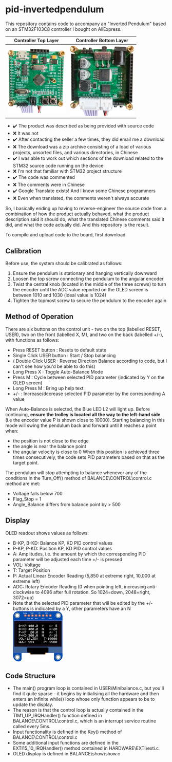# pid-invertedpendulum

This repository contains code to accompany an "Inverted Pendulum" based on an STM32F103C8 controller I bought on AliExpress.

| Controller Top Layer | Controller Bottom Layer |
| --- | --- |
| <img src="Top_board.jpg" height="200"> | <img src="Bottom_board.jpg" width="200"> |


- :heavy_check_mark: The product was described as being provided with source code
- :x: It was not
- :heavy_check_mark: After contacting the seller a few times, they did email me a download
- :x: The download was a zip archive consisting of a load of various projects, unsorted files, and various directories, in Chinese
- :heavy_check_mark: I was able to work out which sections of the download related to the STM32 source code running on the device
- :x: I'm not that familiar with STM32 project structure
- :heavy_check_mark: The code was commented
- :x: The comments were in Chinese
- :heavy_check_mark: Google Translate exists! And I know some Chinese programmers
- :x: Even when translated, the comments weren't always accurate  

So, I basically ending up having to reverse-engineer the source code from a combination of how the product actually behaved, what the product description said it should do, what the translated Chinese comments said it did, and what the code actually did. And this repository is the result.

To compile and upload code to the board, first download 


## Calibration
Before use, the system should be calibrated as follows:
 1. Ensure the pendulum is stationary and hanging vertically downward
 2. Loosen the top screw connecting the pendulum to the angular encoder 
 3. Twist the central knob (located in the middle of the three screws) to turn the encoder until the ADC value reported on the OLED screen is between 1010 and 1030 (ideal value is 1024)
 4. Tighten the topmost screw to secure the pendulum to the encoder again

## Method of Operation
There are six buttons on the control unit - two on the top (labelled RESET, USER), two on the front (labelled X, M), and two on the back (labelled +/-), with functions as follows:
 - Press RESET button : Resets to default state
 - Single Click USER button : Start / Stop balancing
 - ( Double Click USER : Reverse Direction Balance according to code, but I can't see how you'd be able to do this)
 - Long Press X : Toggle Auto-Balance Mode
 - Press M : Cycle between selected PID parameter (indicated by Y on the OLED screen)
 - Long Press M : Bring up help text
 - +/- : Increase/decrease selected PID parameter by the corresponding A value

When Auto-Balance is selected, the Blue LED L2 will light up. 
Before continuing, **ensure the trolley is located all the way to the left-hand side** (i.e the encoder value P is shown close to 10000).
Starting balancing in this mode will swing the pendulum back and forward until it reaches a point when:
 - the position is not close to the edge
 - the angle is near the balance point
 - the angular velocity is close to 0
When this position is achieved three times consecutively, the code sets PID parameters based on that as the target point. 
 
The pendulum will _stop_ attempting to balance whenever any of the conditions in the Turn_Off() method of BALANCE\CONTROL\control.c method are met:
 - Voltage falls below 700
 - Flag_Stop = 1
 - Angle_Balance differs from balance point by > 500

## Display
OLED readout shows values as follows:
 - B-KP, B-KD: Balance KP, KD PID control values
 - P-KP, P-KD: Position KP, KD PID control values
 - A: Amplitudes, i.e. the amount by which the corresponding PID parameter will be adjusted each time +/- is pressed
 - VOL: Voltage
 - T: Target Position
 - P: Actual Linear Encoder Reading (5,850 at extreme right, 10,000 at extreme left)
 - ADC: Rotary Encoder Reading  (0 when pointing left, increasing anti-clockwise to 4096 after full rotation. So 1024=down, 2048=right, 3072=up)
 - Note that the selected PID parameter that will be edited by the +/- buttons is indicated by a Y, other parameters have an N
![](OLED_output.png)

## Code Structure
 - The main() program loop is contained in USER\Minibalance.c, but you'll find it quite sparse - it begins by initialising all the hardware and then enters an infinite while() loop whose only function appears to be to update the display.
 - The reason is that the control loop is actually contained in the TIM1_UP_IRQHandler() function defined in BALANCE\CONTROL\control.c, which is an interrupt service routine called every 5ms.
 - Input functionality is defined in the Key() method of BALANCE\CONTROL\control.c
 - Some additional input functions are defined in the EXTI15_10_IRQHandler() method contained in HARDWARE\EXTI\exti.c 
 - OLED display is defined in BALANCE\show\show.c
